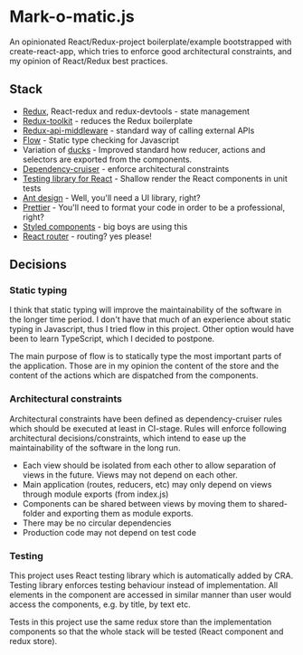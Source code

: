 # Mark-o-matic.js

An opinionated React/Redux-project boilerplate/example bootstrapped with create-react-app, which tries to enforce good 
architectural constraints, and my opinion of React/Redux best practices.

## Stack

- [Redux](https://redux.js.org/), React-redux and redux-devtools - state management
- [Redux-toolkit](https://github.com/reduxjs/redux-toolkit) - reduces the Redux boilerplate
- [Redux-api-middleware](https://github.com/agraboso/redux-api-middleware) - standard way of calling external APIs
- [Flow](https://flow.org/) - Static type checking for Javascript
- Variation of [ducks](https://github.com/erikras/ducks-modular-redux) - Improved standard how reducer, actions and selectors are exported from the components.
- [Dependency-cruiser](https://github.com/sverweij/dependency-cruiser) - enforce architectural constraints
- [Testing library for React](https://testing-library.com/) - Shallow render the React components in unit tests
- [Ant design](https://ant.design/) - Well, you'll need a UI library, right?
- [Prettier](https://prettier.io/) - You'll need to format your code in order to be a professional, right?
- [Styled components](https://www.styled-components.com/) - big boys are using this
- [React router](https://github.com/ReactTraining/react-router) - routing? yes please!

## Decisions

### Static typing

I think that static typing will improve the maintainability of the software in the longer time period. I don't have that much of an experience about static 
typing in Javascript, thus I tried flow in this project. Other option would have been to learn TypeScript, which I decided to postpone.

The main purpose of flow is to statically type the most important parts of the application. Those are in my opinion the content of the store and the content of the actions
which are dispatched from the components.

### Architectural constraints

Architectural constraints have been defined as dependency-cruiser rules which should be executed at least in CI-stage. Rules will enforce following architectural decisions/constraints, which 
intend to ease up the maintainability of the software in the long run.

- Each view should be isolated from each other to allow separation of views in the future. Views may not depend on each other.
- Main application (routes, reducers, etc) may only depend on views through module exports (from index.js)
- Components can be shared between views by moving them to shared-folder and exporting them as module exports.
- There may be no circular dependencies
- Production code may not depend on test code

### Testing

This project uses React testing library which is automatically added by CRA. Testing library enforces testing behaviour instead of implementation.
All elements in the component are accessed in similar manner than user would access the components, e.g. by title, by text etc.

Tests in this project use the same redux store than the implementation components so that the whole stack will be tested (React component and redux store).
